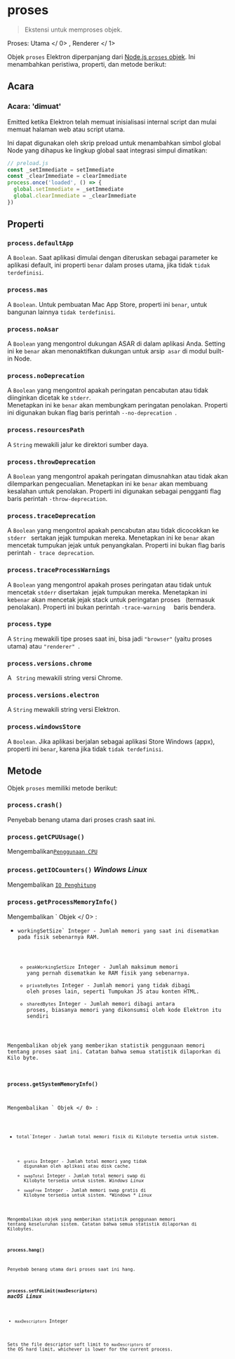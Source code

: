 # proses

> Ekstensi untuk memproses objek.

Proses:  Utama </ 0> ,  Renderer </ 1></p> 

Objek `proses` Elektron diperpanjang dari [Node.js `proses` objek](https://nodejs.org/api/process.html). Ini menambahkan peristiwa, properti, dan metode berikut:

## Acara

### Acara: 'dimuat'

Emitted ketika Elektron telah memuat inisialisasi internal script dan mulai memuat halaman web atau script utama.

Ini dapat digunakan oleh skrip preload untuk menambahkan simbol global Node yang dihapus ke lingkup global saat integrasi simpul dimatikan:

```javascript
// preload.js
const _setImmediate = setImmediate
const _clearImmediate = clearImmediate
process.once('loaded', () => {
  global.setImmediate = _setImmediate
  global.clearImmediate = _clearImmediate
})
```

## Properti

### `process.defaultApp`

A `Boolean`. Saat aplikasi dimulai dengan diteruskan sebagai parameter ke aplikasi default, ini properti `benar` dalam proses utama, jika tidak `tidak terdefinisi`.

### `process.mas`

A `Boolean`. Untuk pembuatan Mac App Store, properti ini `benar`, untuk bangunan lainnya `tidak terdefinisi`.

### `process.noAsar`

A `Boolean` yang mengontrol dukungan ASAR di dalam aplikasi Anda. Setting ini ke `benar` akan menonaktifkan dukungan untuk arsip` asar` di modul built-in Node.

### `process.noDeprecation`

A `Boolean` yang mengontrol apakah peringatan pencabutan atau tidak diinginkan dicetak ke `stderr`.   
Menetapkan ini ke `benar` akan membungkam peringatan penolakan. Properti ini digunakan bukan flag baris perintah `--no-deprecation `.

### `process.resourcesPath`

A `String` mewakili jalur ke direktori sumber daya.

### `process.throwDeprecation`

A `Boolean` yang mengontrol apakah peringatan dimusnahkan atau tidak akan dilemparkan pengecualian. Menetapkan ini ke `benar` akan membuang kesalahan untuk penolakan. Properti ini digunakan sebagai pengganti flag baris perintah `-throw-deprecation`.

### `process.traceDeprecation`

A `Boolean` yang mengontrol apakah pencabutan atau tidak dicocokkan ke `stderr ` sertakan jejak tumpukan mereka. Menetapkan ini ke `benar` akan mencetak tumpukan jejak untuk penyangkalan. Properti ini bukan flag baris perintah `- trace deprecation`.

### `process.traceProcessWarnings`

A `Boolean` yang mengontrol apakah proses peringatan atau tidak untuk mencetak `stderr` disertakan  jejak tumpukan mereka. Menetapkan ini ke`benar` akan mencetak jejak stack untuk peringatan proses   (termasuk penolakan). Properti ini bukan perintah `-trace-warning `   baris bendera.

### `process.type`

A `String` mewakili tipe proses saat ini, bisa jadi ` "browser" ` (yaitu proses utama) atau `"renderer" `.

### `process.versions.chrome`

A ` String` mewakili string versi Chrome.

### `process.versions.electron`

A `String` mewakili string versi Elektron.

### `process.windowsStore`

A `Boolean`. Jika aplikasi berjalan sebagai aplikasi Store Windows (appx), properti ini `benar`, karena jika tidak `tidak terdefinisi`.

## Metode

Objek `proses` memiliki metode berikut:

### `process.crash()`

Penyebab benang utama dari proses crash saat ini.

### `process.getCPUUsage()`

Mengembalikan[`Penggunaan CPU`](structures/cpu-usage.md)

### `process.getIOCounters()` *Windows* *Linux*

Mengembalikan [`IO Penghitung`](structures/io-counters.md)

### `process.getProcessMemoryInfo()`

Mengembalikan ` Objek </ 0> :</p>

<ul>
<li><code>workingSetSize` Integer - Jumlah memori yang saat ini disematkan pada fisik sebenarnya RAM.</li> 

* `peakWorkingSetSize` Integer - Jumlah maksimum memori yang pernah disematkan ke RAM fisik yang sebenarnya.
* `privateBytes` Integer - Jumlah memori yang tidak dibagi oleh proses lain, seperti Tumpukan JS atau konten HTML.
* `sharedBytes `Integer - Jumlah memori dibagi antara proses, biasanya memori yang dikonsumsi oleh kode Elektron itu sendiri</ul> 

Mengembalikan objek yang memberikan statistik penggunaan memori tentang proses saat ini. Catatan bahwa semua statistik dilaporkan di Kilo byte.

### `process.getSystemMemoryInfo()`

Mengembalikan ` Objek </ 0> :</p>

<ul>
<li><code>total`Integer - Jumlah total memori fisik di Kilobyte tersedia untuk sistem.</li> 

* `gratis` Integer - Jumlah total memori yang tidak digunakan oleh aplikasi atau disk cache.
* `swapTotal` Integer - Jumlah total memori swap di Kilobyte tersedia untuk sistem. *Windows* *Linux*
* `swapFree` Integer - Jumlah memori swap gratis di Kilobyne tersedia untuk sistem. *Windows * *Linux*</ul> 

Mengembalikan objek yang memberikan statistik penggunaan memori tentang keseluruhan sistem. Catatan bahwa semua statistik dilaporkan di Kilobytes.

### `process.hang()`

Penyebab benang utama dari proses saat ini hang.

### `process.setFdLimit(maxDescriptors)` *macOS* *Linux*

* `maxDescriptors` Integer

Sets the file descriptor soft limit to `maxDescriptors` or the OS hard limit, whichever is lower for the current process.